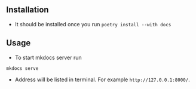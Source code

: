 ## Installation

- It should be installed once you run `poetry install --with docs`

## Usage 

- To start mkdocs server run 
```shell
mkdocs serve
```
- Address will be listed in terminal. For example `http://127.0.0.1:8000/`.